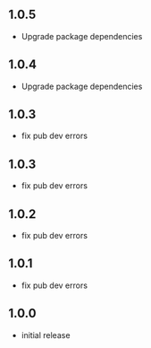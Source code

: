 ## 1.0.5

* Upgrade package dependencies

## 1.0.4

* Upgrade package dependencies

## 1.0.3

* fix pub dev errors

## 1.0.3

* fix pub dev errors

## 1.0.2

* fix pub dev errors

## 1.0.1

* fix pub dev errors

## 1.0.0

* initial release
